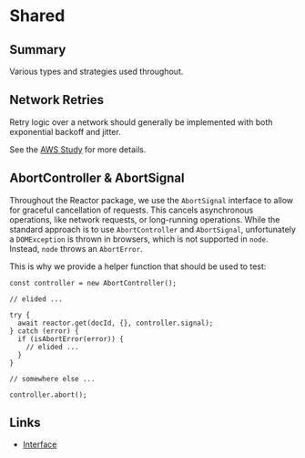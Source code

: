 # Shared

## Summary

Various types and strategies used throughout.

## Network Retries

Retry logic over a network should generally be implemented with both exponential backoff and jitter.

See the [AWS Study](https://aws.amazon.com/blogs/architecture/exponential-backoff-and-jitter/) for more details.

## AbortController & AbortSignal

Throughout the Reactor package, we use the `AbortSignal` interface to allow for graceful cancellation of requests. This cancels asynchronous operations, like network requests, or long-running operations. While the standard approach is to use `AbortController` and `AbortSignal`, unfortunately a `DOMException` is thrown in browsers, which is not supported in `node`. Instead, `node` throws an `AbortError`.

This is why we provide a helper function that should be used to test:

```tsx
const controller = new AbortController();

// elided ...

try {
  await reactor.get(docId, {}, controller.signal);
} catch (error) {
  if (isAbortError(error)) {
    // elided ...
  }
}

// somewhere else ...

controller.abort();
```

## Links

* [Interface](interface.md)
